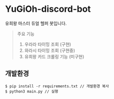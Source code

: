 # YuGiOh-discord-bot
유희왕 마스터 듀얼 헬퍼 봇입니다.
> 주요 기능
> 1. 우라라 타이밍 조회 (구현)
> 2. 와라시 타이밍 조회 (구현중)
> 3. 유희왕 카드 크롤링 기능 (미구현)

## 개발환경
``` 
$ pip install -r requirements.txt // 개발환경 복사
$ python3 main.py // 실행
```
